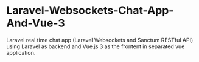 # Laravel-Websockets-Chat-App-And-Vue-3
Laravel real time chat app (Laravel Websockets and Sanctum RESTful API) using Laravel as backend and Vue.js 3 as the frontent in separated vue application. 
